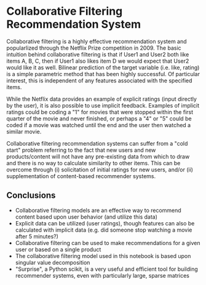 # Collaborative Filtering Recommendation System

Collaborative filtering is a highly effective recommendation system and popularlized through the Netflix Prize competition in 2009. The basic intuition behind collaborative filtering is that if User1 and User2 both like items A, B, C, then if User1 also likes item D we would expect that User2 would like it as well. Bilinear prediction of the target variable (i.e. like, rating) is a simple parametric method that has been highly successful. Of particular interest, this is independent of any features associated with the specified items.

While the Netflix data provides an example of explicit ratings (input directly by the user), it is also possible to use implicit feedback. Examples of implicit ratings could be coding a "1" for movies that were stopped within the first quarter of the movie and never finished, or perhaps a "4" or "5" could be coded if a movie was watched until the end and the user then watched a similar movie. 

Collaborative filtering recommendation systems can suffer from a "cold start" problem referring to the fact that new users and new products/content will not have any pre-existing data from which to draw and there is no way to calculate similarity to other items. This can be overcome through (i) solicitation of initial ratings for new users, and/or (ii) supplementation of content-based recommender systems. 


## Conclusions

* Collaborative filtering models are an effective way to recommend content based upon user behavior (and utilize this data)
* Explicit data can be utilized (user ratings), though features can also be calculated with implicit data (e.g. did someone stop watching a movie after 5 minutes?)
* Collaborative filtering can be used to make recommendations for a given user or based on a single product
* The collaborative filtering model used in this notebook is based upon singular value decomposition
* "Surprise", a Python scikit, is a very useful and efficient tool for building recommender systems, even with particularly large, sparse matrices
